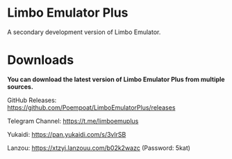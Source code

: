 # Limbo Emulator Plus

A secondary development version of Limbo Emulator.

# Downloads

**You can download the latest version of Limbo Emulator Plus from multiple sources.**

GitHub Releases: https://github.com/Poempoat/LimboEmulatorPlus/releases

Telegram Channel: https://t.me/limboemuplus

Yukaidi: https://pan.yukaidi.com/s/3vlrSB

Lanzou: https://xtzyj.lanzouu.com/b02k2wazc (Password: 5kat)
